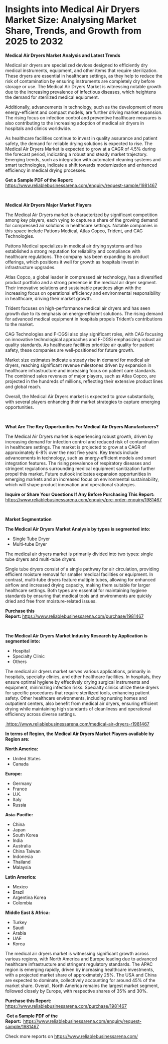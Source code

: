 <p><h1>Insights into Medical Air Dryers Market Size: Analysing Market Share, Trends, and Growth from 2025 to 2032</h1></p><p><strong>Medical Air Dryers Market Analysis and Latest Trends</strong></p>
<p><p>Medical air dryers are specialized devices designed to efficiently dry medical instruments, equipment, and other items that require sterilization. These dryers are essential in healthcare settings, as they help to reduce the risk of contamination by ensuring instruments are completely dry before storage or use. The Medical Air Dryers Market is witnessing notable growth due to the increasing prevalence of infectious diseases, which heightens the demand for sterilized medical equipment. </p><p>Additionally, advancements in technology, such as the development of more energy-efficient and compact models, are further driving market expansion. The rising focus on infection control and preventive healthcare measures is also contributing to the increasing adoption of medical air dryers in hospitals and clinics worldwide. </p><p>As healthcare facilities continue to invest in quality assurance and patient safety, the demand for reliable drying solutions is expected to rise. The Medical Air Dryers Market is expected to grow at a CAGR of 4.5% during the forecast period, indicating a robust and steady market trajectory. Emerging trends, such as integration with automated cleaning systems and smart technologies, indicate a shift towards modernization and enhanced efficiency in medical drying processes.</p></p>
<p><strong>Get a Sample PDF of the Report:&nbsp;</strong> <a href="https://www.reliablebusinessarena.com/enquiry/request-sample/1981467?utm_campaign=3254&utm_medium=2&utm_source=Github&utm_content=ia&utm_term=05032025&utm_id=medical-air-dryers">https://www.reliablebusinessarena.com/enquiry/request-sample/1981467</a></p>
<p>&nbsp;</p>
<p><strong>Medical Air Dryers Major Market Players</strong></p>
<p><p>The Medical Air Dryers market is characterized by significant competition among key players, each vying to capture a share of the growing demand for compressed air solutions in healthcare settings. Notable companies in this space include Pattons Medical, Atlas Copco, Trident, and CAG Technologies.</p><p>Pattons Medical specializes in medical air drying systems and has established a strong reputation for reliability and compliance with healthcare regulations. The company has been expanding its product offerings, which positions it well for growth as hospitals invest in infrastructure upgrades.</p><p>Atlas Copco, a global leader in compressed air technology, has a diversified product portfolio and a strong presence in the medical air dryer segment. Their innovative solutions and sustainable practices align with the increasing focus on operational efficiency and environmental responsibility in healthcare, driving their market growth.</p><p>Trident focuses on high-performance medical air dryers and has seen growth due to its emphasis on energy-efficient solutions. The rising demand for advanced medical equipment in hospitals propels Trident’s contributions to the market.</p><p>CAG Technologies and F-DGSi also play significant roles, with CAG focusing on innovative technological approaches and F-DGSi emphasizing robust air quality standards. As healthcare facilities prioritize air quality for patient safety, these companies are well-positioned for future growth.</p><p>Market size estimates indicate a steady rise in demand for medical air dryers, reaching significant revenue milestones driven by expansion in healthcare infrastructure and increasing focus on patient care standards. The combined sales revenues of major players, such as Atlas Copco, are projected in the hundreds of millions, reflecting their extensive product lines and global reach.</p><p>Overall, the Medical Air Dryers market is expected to grow substantially, with several players enhancing their market strategies to capture emerging opportunities.</p></p>
<p>&nbsp;</p>
<p><strong>What Are The Key Opportunities For Medical Air Dryers Manufacturers?</strong></p>
<p><p>The Medical Air Dryers market is experiencing robust growth, driven by increasing demand for infection control and reduced risk of contamination in healthcare settings. The market is projected to grow at a CAGR of approximately 6-8% over the next five years. Key trends include advancements in technology, such as energy-efficient models and smart integration features. The rising prevalence of respiratory diseases and stringent regulations surrounding medical equipment sanitization further propel this market. Future outlook indicates expansion opportunities in emerging markets and an increased focus on environmental sustainability, which will shape product innovation and operational strategies.</p></p>
<p><strong>Inquire or Share Your Questions If Any Before Purchasing This Report:</strong> <a href="https://www.reliablebusinessarena.com/enquiry/pre-order-enquiry/1981467?utm_campaign=3254&utm_medium=2&utm_source=Github&utm_content=ia&utm_term=05032025&utm_id=medical-air-dryers">https://www.reliablebusinessarena.com/enquiry/pre-order-enquiry/1981467</a></p>
<p>&nbsp;</p>
<p><strong>Market Segmentation</strong></p>
<p><strong>The Medical Air Dryers Market Analysis by types is segmented into:</strong></p>
<p><ul><li>Single Tube Dryer</li><li>Multi-tube Dryer</li></ul></p>
<p><p>The medical air dryers market is primarily divided into two types: single tube dryers and multi-tube dryers. </p><p>Single tube dryers consist of a single pathway for air circulation, providing efficient moisture removal for smaller medical facilities or equipment. In contrast, multi-tube dryers feature multiple tubes, allowing for enhanced airflow and increased drying capacity, making them suitable for larger healthcare settings. Both types are essential for maintaining hygiene standards by ensuring that medical tools and environments are quickly dried and free from moisture-related issues.</p></p>
<p><strong>Purchase this Report:&nbsp;</strong><a href="https://www.reliablebusinessarena.com/purchase/1981467?utm_campaign=3254&utm_medium=2&utm_source=Github&utm_content=ia&utm_term=05032025&utm_id=medical-air-dryers">https://www.reliablebusinessarena.com/purchase/1981467</a></p>
<p>&nbsp;</p>
<p><strong>The Medical Air Dryers Market Industry Research by Application is segmented into:</strong></p>
<p><ul><li>Hospital</li><li>Specialty Clinic</li><li>Others</li></ul></p>
<p><p>The medical air dryers market serves various applications, primarily in hospitals, specialty clinics, and other healthcare facilities. In hospitals, they ensure optimal hygiene by effectively drying surgical instruments and equipment, minimizing infection risks. Specialty clinics utilize these dryers for specific procedures that require sterilized tools, enhancing patient safety. Other healthcare environments, including nursing homes and outpatient centers, also benefit from medical air dryers, ensuring efficient drying while maintaining high standards of cleanliness and operational efficiency across diverse settings.</p></p>
<p><a href="https://www.reliablebusinessarena.com/medical-air-dryers-r1981467?utm_campaign=3254&utm_medium=2&utm_source=Github&utm_content=ia&utm_term=05032025&utm_id=medical-air-dryers">&nbsp;https://www.reliablebusinessarena.com/medical-air-dryers-r1981467</a></p>
<p><strong>In terms of Region, the Medical Air Dryers Market Players available by Region are:</strong></p>
<p>
    <p> <strong> North America: </strong>
        <ul>
            <li>United States</li>
            <li>Canada</li>
        </ul>
        </p> 
    <p> <strong> Europe: </strong>
        <ul>
            <li>Germany</li>
            <li>France</li>
            <li>U.K.</li>
            <li>Italy</li>
            <li>Russia</li>
        </ul>
        </p> 
    <p> <strong> Asia-Pacific: </strong>
        <ul>
            <li>China</li>
            <li>Japan</li>
            <li>South Korea</li>
            <li>India</li>
            <li>Australia</li>
            <li>China Taiwan</li>
            <li>Indonesia</li>
            <li>Thailand</li>
            <li>Malaysia</li>
        </ul>
        </p> 
    <p> <strong> Latin America: </strong>
        <ul>
            <li>Mexico</li>
            <li>Brazil</li>
            <li>Argentina Korea</li>
            <li>Colombia</li>
        </ul>
        </p> 
    <p> <strong> Middle East & Africa: </strong>
        <ul>
            <li>Turkey</li>
            <li>Saudi</li>
            <li>Arabia</li>
            <li>UAE</li>
            <li>Korea</li>
        </ul>
    </p>
    </p>
<p><p>The medical air dryers market is witnessing significant growth across various regions, with North America and Europe leading due to advanced healthcare infrastructure and stringent regulatory standards. The APAC region is emerging rapidly, driven by increasing healthcare investments, with a projected market share of approximately 25%. The USA and China are expected to dominate, collectively accounting for around 45% of the market share. Overall, North America remains the largest market segment, followed closely by Europe, with respective shares of 35% and 30%.</p></p>
<p><strong>Purchase this Report: </strong><a href="https://www.reliablebusinessarena.com/purchase/1981467?utm_campaign=3254&utm_medium=2&utm_source=Github&utm_content=ia&utm_term=05032025&utm_id=medical-air-dryers">https://www.reliablebusinessarena.com/purchase/1981467</a></p>
<p>&nbsp;<strong>Get a Sample PDF of the Report:&nbsp;&nbsp;</strong><a href="https://www.reliablebusinessarena.com/enquiry/request-sample/1981467?utm_campaign=3254&utm_medium=2&utm_source=Github&utm_content=ia&utm_term=05032025&utm_id=medical-air-dryers">https://www.reliablebusinessarena.com/enquiry/request-sample/1981467</a></p>
<p><strong></strong></p>
<p>Check more reports on <a href="https://www.reliablebusinessarena.com/?utm_campaign=3254&utm_medium=2&utm_source=Github&utm_content=ia&utm_term=05032025&utm_id=medical-air-dryers">https://www.reliablebusinessarena.com/</a></p>